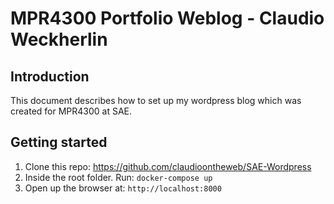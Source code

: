 # MPR4300 Portfolio Weblog - Claudio Weckherlin

## Introduction

This document describes how to set up my wordpress blog which was created for MPR4300 at SAE.

## Getting started

1. Clone this repo: https://github.com/claudioontheweb/SAE-Wordpress
2. Inside the root folder. Run: `docker-compose up`
3. Open up the browser at: `http://localhost:8000`
